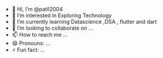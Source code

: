 - 👋 Hi, I’m @patil2004
- 👀 I’m interested in Exploring Technology
- 🌱 I’m currently learning Datascience ,DSA , flutter and dart
- 💞️ I’m looking to collaborate on ...
- 📫 How to reach me ...
- 😄 Pronouns: ...
- ⚡ Fun fact: ...

<!---
patil2004/patil2004 is a ✨ special ✨ repository because its `README.md` (this file) appears on your GitHub profile.
You can click the Preview link to take a look at your changes.
--->

